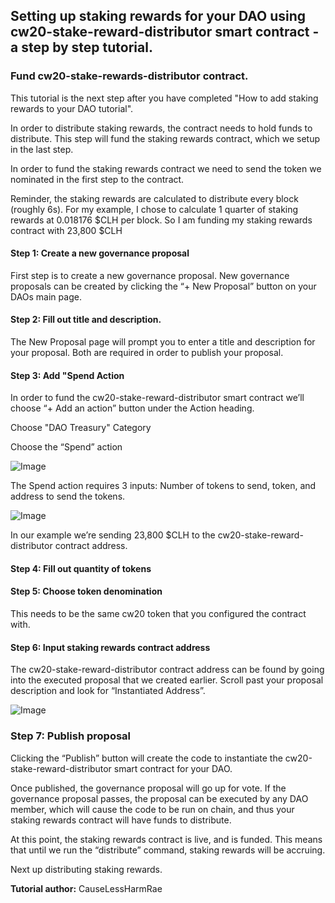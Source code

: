 ## Setting up staking rewards for your DAO using cw20-stake-reward-distributor smart contract - a step by step tutorial.

### Fund cw20-stake-rewards-distributor contract.

This tutorial is the next step after you have completed "How to add staking rewards to your DAO tutorial".

In order to distribute staking rewards, the contract needs to hold funds to distribute.  This step will fund the staking rewards contract, which we setup in the last step.

In order to fund the staking rewards contract we need to send the token we nominated in the first step to the contract.  

Reminder, the staking rewards are calculated to distribute every block (roughly 6s).   For my example, I chose to calculate 1 quarter of staking rewards at 0.018176 $CLH per block.  So I am funding my staking rewards contract with 23,800 $CLH

#### Step 1: Create a new governance proposal
First step is to create a new governance proposal. New governance proposals can be created by clicking the “+ New Proposal” button on your DAOs main page. 

#### Step 2: Fill out title and description.

The New Proposal page will prompt you to enter a title and description for your proposal.  Both are required in order to publish your proposal.

#### Step 3: Add "Spend Action

In order to fund the cw20-stake-reward-distributor smart contract we’ll choose “+ Add an action” button under the Action heading.

Choose "DAO Treasury" Category

Choose the “Spend” action

![Image](https://user-images.githubusercontent.com/114192151/235364166-27e5930f-d728-41ec-bda0-9c86680de78e.png)

The Spend action requires 3 inputs: Number of tokens to send, token, and address to send the tokens.  

![Image](https://user-images.githubusercontent.com/114192151/235364281-8f2ae2bd-9efa-4a6c-8be2-1f1f994fd276.png)

In our example we’re sending 23,800 $CLH to the cw20-stake-reward-distributor contract address.

#### Step 4: Fill out quantity of tokens

#### Step 5: Choose token denomination
This needs to be the same cw20 token that you configured the contract with.

#### Step 6: Input staking rewards contract address
The cw20-stake-reward-distributor contract address can be found by going into the executed proposal that we created earlier.  Scroll past your proposal description and look for “Instantiated Address”.

![Image](https://user-images.githubusercontent.com/114192151/235364508-37905a16-6da3-4b4f-8ccb-8e902e9a389f.png)

### Step 7: Publish proposal
Clicking the “Publish” button  will create the code to instantiate the cw20-stake-reward-distributor smart contract for your DAO. 

Once published, the governance proposal will go up for vote.   If the governance proposal passes, the proposal can be executed by any DAO member, which will cause the code to be run on chain, and thus your staking rewards contract will have funds to distribute.

At this point, the staking rewards contract is live, and is funded.  This means that until we run the “distribute” command, staking rewards will be accruing.

Next up distributing staking rewards.

**Tutorial author:**
CauseLessHarmRae

